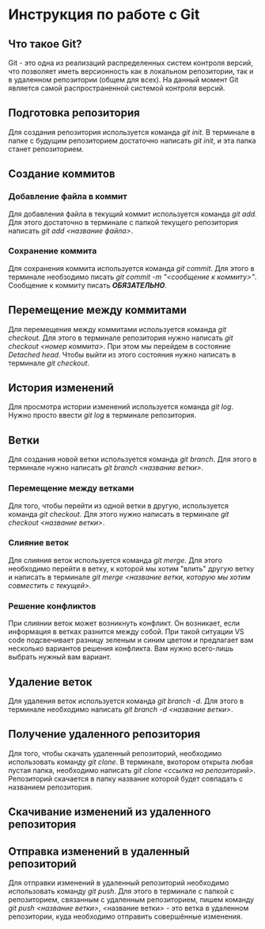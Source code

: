# Инструкция по работе с Git

## Что такое Git?

Git - это одна из реализаций распределенных систем контроля версий, что позволяет иметь версионность как в локальном репозитории, так и в удаленном репозитории (общем для всех). На данный момент Git является самой распространенной системой контроля версий.

## Подготовка репозитория

Для создания репозитория используется команда *git init*. В терминале в папке с будущим репозиторием достаточно написать *git init*, и эта папка станет репозиторием.

## Создание коммитов

### Добавление файла в коммит
Для добавления файла в текущий коммит используется команда *git add*. Для этого достаточно в терминале с папкой текущего репозитория написать *git add <название файла>*.

### Сохранение коммита
Для сохранения коммита используется команда *git commit*. Для этого в терминале необзодимо писать *git commit -m "<сообщение к коммиту>"*. Сообщение к коммиту писать ***ОБЯЗАТЕЛЬНО***.

## Перемещение между коммитами

Для перемещения между коммитами используется команда *git checkout*. Для этого в терминале репозитория нужно написать *git checkout <номер коммита>*. При этом мы перейдем в состояние *Detached head*. Чтобы выйти из этого состояния нужно написать в терминале *git checkout*.

## История изменений

Для просмотра истории изменений используется команда *git log*. Нужно просто ввести *git log* в терминале репозитория.

## Ветки

Для создания новой ветки используется команда *git branch*. Для этого в терминале нужно написать *git branch <название ветки>*.

### Перемещение между ветками

Для того, чтобы перейти из одной ветки в другую, используется команда *git checkout*. Для этого нужно написать в терминале *git checkout <название ветки>*.

### Слияние веток

Для слияния веток используется команда *git merge*. Для этого необходимо перейти в ветку, к которой мы хотим "влить" другую ветку и написать в терминале *git merge <название ветки, которую мы хотим совместить с текущей>*.

### Решение конфликтов

При слиянии веток может возникнуть конфликт. Он возникает, если информация в ветках разнится между собой. При такой ситуации VS code подсвечивает разницу зеленым и синим цветом и предлагает вам несколько вариантов решения конфликта. Вам нужно всего-лишь выбрать нужный вам вариант.

## Удаление веток

Для удаления веток используется команда *git branch -d*. Для этого в терминале необходимо написать *git branch -d <название ветки>*.

## Получение удаленного репозитория

Для того, чтобы скачать удаленный репозиторий, необходимо использовать команду *git clone*. В терминале, вкотором открыта любая пустая папка, необходимо написать *git clone <ссылка на репозиторий>*. Репозиторий скачается в папку название которой будет совпадать с названием репозитория.

## Скачивание изменений из удаленного репозитория

## Отправка изменений в удаленный репозиторий

Для отправки изменений в удаленный репозиторий необходимо использовать команду *git push*. Для этого в терминале с папкой с репозиторием, связанным с удаленным репозиторием, пишем команду *git push <название ветки>*, <название ветки> - это ветка в удаленном репозитории, куда необходимо отправить совершённые изменения.